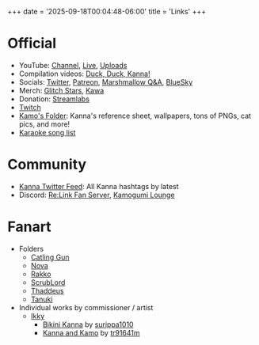 +++
date = '2025-09-18T00:04:48-06:00'
title = 'Links'
+++
# Official
* YouTube: [Channel][kanna_channel], [Live][kanna_live], [Uploads][kanna_uploads]
* Compilation videos: [Duck, Duck, Kanna!][kanna_clips]
* Socials: [Twitter][kanna_twitter], [Patreon][kanna_patreon], [Marshmallow Q&A][kanna_maro], [BlueSky][kanna_bsky]
* Merch: [Glitch Stars][kanna_merch_gs], [Kawa][kanna_merch_kawa]
* Donation: [Streamlabs][kanna_streamlabs]
* [Twitch][kanna_twitch]
* [Kamo's Folder][kanna_kamos_folder]: Kanna's reference sheet, wallpapers, tons of PNGs, cat pics, and more!
* [Karaoke song list](https://www.streamersonglist.com/t/kannayanagi/songs)

[kanna_channel]: https://www.youtube.com/channel/UClxj3GlGphZVgd1SLYhZKmg
[kanna_live]: https://www.youtube.com/channel/UClxj3GlGphZVgd1SLYhZKmg/live
[kanna_uploads]: https://www.youtube.com/playlist?list=UUlxj3GlGphZVgd1SLYhZKmg
[kanna_twitch]: https://www.twitch.tv/kannayanagi
[kanna_patreon]: https://www.patreon.com/c/Kanna_Yanagi
[kanna_merch_kawa]: https://merch.kawaentertainment.com/collections/kanna-yanagi
[kanna_merch_gs]: https://www.glitchstars.com/kannayanagishop
[kanna_twitter]: https://x.com/i/user/1790395453709946880
[kanna_streamlabs]: https://streamlabs.com/quawawa/tip
[kanna_bsky]: https://bsky.app/profile/did:plc:roxbrzbinwyqzwpt7lw5mapi
[kanna_clips]: https://www.youtube.com/channel/UCfOKCzmjiGWgXnDyHK1phgA
[kanna_kamos_folder]: https://drive.google.com/drive/folders/1gF4s2gtaM2WHHyQS0fobsHRsF31gczGt
[kanna_maro]: https://marshmallow-qa.com/n76bewc55j62p4n
[kanna_songlist]: https://www.streamersonglist.com/t/kannayanagi/songs

# Community
* [Kanna Twitter Feed](https://x.com/search?q=(from%3A%40KannaPixelLink)%20OR%20(%23KannaYanagi%20OR%20%23KamoTime%20OR%20%23KannOfPaint%20OR%20%23KannaCases%20OR%20%23HumuHumor%20OR%20%23Kamogumi%20OR%20%23KannaBirthday2024%20OR%20%23KamoCooking)&src=typed_query&f=live): All Kanna hashtags by latest
* Discord: [Re:Link Fan Server][community_discord_relink], [Kamogumi Lounge][community_discord_lounge]

#  Fanart
* Folders
  * [Catling Gun](https://drive.google.com/drive/folders/1Nx-0kEhZ-mofprCxuqqUIJQAEOM1o-Th)
  * [Nova][community_skeb_nova]
  * [Rakko][community_skeb_rakko]
  * [ScrubLord][community_skeb_scrub]
  * [Thaddeus][community_skeb_thad]
  * [Tanuki][community_skeb_tanuki]
* Individual works by commissioner / artist
  * [Ikky](https://x.com/IkkyAnomaly)
    * [Bikini Kanna](https://drive.google.com/drive/folders/1eJU9Ohyfu1V9VUysmIlC4FLcm4ImKAp1) by [surippa1010](https://x.com/surippa1010)
    * [Kanna and Kamo](https://drive.google.com/drive/folders/1D6QWPdlKjnTW7-UL78AFucqG2IX2Tgm-) by [tr91641m](https://x.com/tr91641m)

[community_discord_relink]: https://discord.gg/pxcutiefans
[community_discord_lounge]: https://discord.gg/7YPpm6tPu7
[community_skeb_thad]: https://drive.google.com/drive/u/0/folders/13hk79yBlkRiXpPKcJv_6_XOhUxkF2BYT
[community_skeb_nova]: https://drive.google.com/drive/u/0/folders/1dZBVLHzgkSN2foE0hIdf_E3B4Rp5AbPg
[community_skeb_scrub]: https://drive.google.com/drive/u/0/folders/1Tqq5nRDPNvi5q1c_zaXftYosuy_P_LPb
[community_skeb_rakko]: https://drive.google.com/drive/folders/15pD8kvclvNVTDonfmW8s90eb5B822l5J
[community_skeb_tanuki]: https://drive.google.com/drive/folders/1JTStYSqJN3liHM9Nml0N2T4eK7Ailf59

